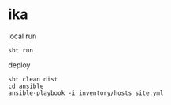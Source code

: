 # ika

local run

`sbt run`

deploy

```
sbt clean dist
cd ansible
ansible-playbook -i inventory/hosts site.yml
```
